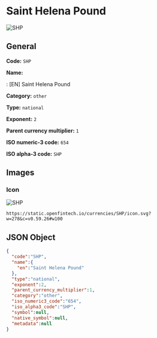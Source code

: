 
# Saint Helena Pound 
![SHP](https://static.openfintech.io/currencies/SHP/icon.svg?w=278&c=v0.59.26#w100)  

## General 
 
**Code:** `SHP` 
 
**Name:** 
 
:	[EN] Saint Helena Pound 
 
**Category:** `other` 
 
**Type:** `national` 
 
**Exponent:** `2` 
 
**Parent currency multiplier:** `1` 
 
**ISO numeric-3 code:** `654` 
 
**ISO alpha-3 code:** `SHP` 
 

## Images 

### Icon 
 
![SHP](https://static.openfintech.io/currencies/SHP/icon.svg?w=278&c=v0.59.26#w100)  

```
https://static.openfintech.io/currencies/SHP/icon.svg?w=278&c=v0.59.26#w100
```  

## JSON Object 

```json
{
  "code":"SHP",
  "name":{
    "en":"Saint Helena Pound"
  },
  "type":"national",
  "exponent":2,
  "parent_currency_multiplier":1,
  "category":"other",
  "iso_numeric3_code":"654",
  "iso_alpha3_code":"SHP",
  "symbol":null,
  "native_symbol":null,
  "metadata":null
}
```  
